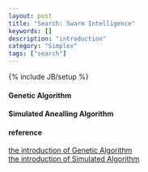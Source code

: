 ```yaml
---
layout: post
title: "Search: Swarm Intelligence"
keywords: []
description: "introduction"
category: "Simplex"
tags: ["search"]
---
```

{% include JB/setup %}


#### Genetic Algorithm
#### Simulated  Anealling Algorithm



#### 


#### reference
[the introduction of Genetic Algorithm](https://towardsdatascience.com/introduction-to-genetic-algorithms-including-example-code-e396e98d8bf3) <br />
[the introduction of Simulated Algorithm](http://www.theprojectspot.com/tutorial-post/simulated-annealing-algorithm-for-beginners/6)

